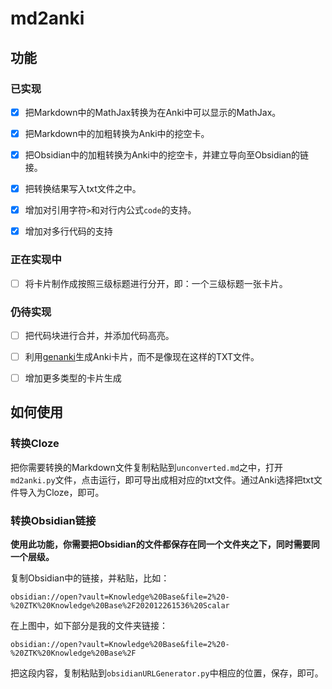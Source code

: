 # md2anki

## 功能

### 已实现

- [x] 把Markdown中的MathJax转换为在Anki中可以显示的MathJax。

- [x] 把Markdown中的加粗转换为Anki中的挖空卡。

- [x] 把Obsidian中的加粗转换为Anki中的挖空卡，并建立导向至Obsidian的链接。

- [x] 把转换结果写入txt文件之中。

- [x] 增加对引用字符`>`和对行内公式`code`的支持。

- [x] 增加对多行代码的支持

### 正在实现中

- [ ] 将卡片制作成按照三级标题进行分开，即：一个三级标题一张卡片。

### 仍待实现

- [ ] 把代码块进行合并，并添加代码高亮。

- [ ] 利用[genanki](https://github.com/kerrickstaley/genanki/blob/master/LICENSE.txt)生成Anki卡片，而不是像现在这样的TXT文件。

- [ ] 增加更多类型的卡片生成

## 如何使用

### 转换Cloze

把你需要转换的Markdown文件复制粘贴到`unconverted.md`之中，打开`md2anki.py`文件，点击运行，即可导出成相对应的txt文件。通过Anki选择把txt文件导入为Cloze，即可。

### 转换Obsidian链接

**使用此功能，你需要把Obsidian的文件都保存在同一个文件夹之下，同时需要同一个层级。**

复制Obsidian中的链接，并粘贴，比如：

`obsidian://open?vault=Knowledge%20Base&file=2%20-%20ZTK%20Knowledge%20Base%2F202012261536%20Scalar`

在上图中，如下部分是我的文件夹链接：

`obsidian://open?vault=Knowledge%20Base&file=2%20-%20ZTK%20Knowledge%20Base%2F`

把这段内容，复制粘贴到`obsidianURLGenerator.py`中相应的位置，保存，即可。
